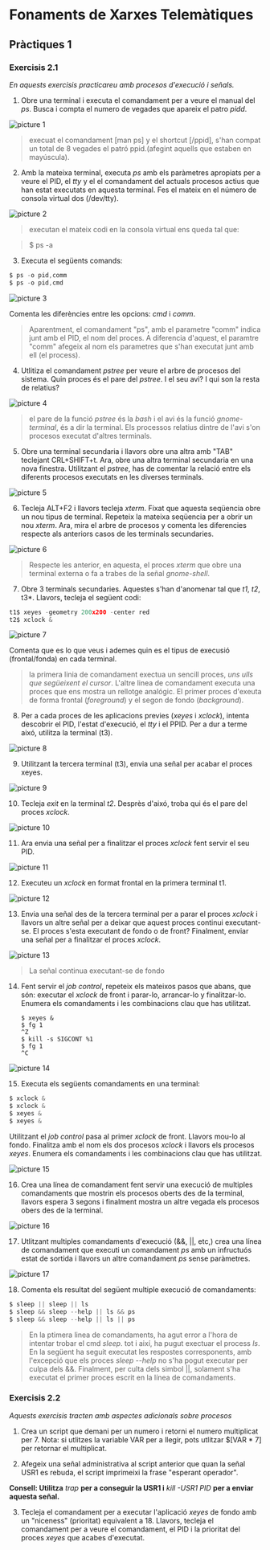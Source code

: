 # Fonaments de Xarxes Telemàtiques #
## Pràctiques 1 ##

### Exercisis 2.1 ###
*En aquests exercisis practicareu amb procesos d'execució i señals.*

1. Obre una terminal i executa el comandament per a veure el manual del *ps*. Busca i compta el numero de vegades que apareix el patro *pidd*.

![picture 1](P1_sc1.png)

> execuat el comandament [man ps] y el shortcut [/ppid], s'han compat un total de 8 vegades el patró ppid.(afegint aquells que estaben en mayúscula). 

2. Amb la mateixa terminal, executa *ps* amb els paràmetres apropiats per a veure el PID, el *tty* y el el comandament del actuals procesos actius que  han estat executats en aquesta terminal. Fes el mateix en el número de consola virtual dos (/dev/tty).

![picture 2](P1_sc2.png)

> executan el mateix codi en la consola virtual ens queda tal que:

> $ ps -a

3. Executa el següents comands:

```c
$ ps -o pid,comm
$ ps -o pid,cmd
```

![picture 3](P1_sc3.png)

Comenta les diferències entre les opcions: *cmd* i *comm*.

>Aparentment, el comandament "ps", amb el parametre "comm" indica junt amb el PID, el nom del proces. A diferencia d'aquest, el paramtre "comm" afegeix al nom els parametres que s'han executat junt amb ell (el process).

4. Utlitiza el comandament *pstree* per veure el arbre de procesos del sistema. Quin proces és el pare del *pstree*. I el seu avi? I qui son la resta de relatius?

![picture 4](P1_sc4.png)

> el pare de la funció *pstree* és la *bash* i el avi és la funció *gnome-terminal*, és a dir la terminal. Els processos relatius dintre de l'avi s'on procesos executat d'altres terminals. 

5. Obre una terminal secundaria i llavors obre una altra amb "TAB" teclejant CRL+SHIFT+t. Ara, obre una altra terminal secundaria en una nova finestra. Utilitzant el *pstree*, has de comentar la relació entre els diferents procesos executats en les diverses terminals. 

![picture 5](P1_sc5.png)

6. Tecleja ALT+F2 i llavors tecleja *xterm*. Fixat que aquesta seqüencia obre un nou tipus de terminal. Repeteix la mateixa seqüencia per a obrir un nou *xterm*. Ara, mira el arbre de procesos y comenta les diferencies respecte als anteriors casos de les terminals secundaries.

![picture 6](P1_sc6.png)

>Respecte les anterior, en aquesta, el proces *xterm* que obre una terminal externa o fa a trabes de la señal *gnome-shell*.

7. Obre 3 terminals secundaries. Aquestes s'han d'anomenar tal que *t1*, *t2*, t3*. Llavors, tecleja el següent codi:

```c
t1$ xeyes -geometry 200x200 -center red
t2$ xclock &
```

![picture 7](P1_sc7.png)

Comenta que es lo que veus i ademes quin es el tipus de execusió (frontal/fonda) en cada terminal. 

> la primera linia de comandament exectua un sencill proces, *uns ulls que següeixent el cursor*. L'altre linea de comandament executa una proces que ens mostra un rellotge analógic. El primer proces d'exeuta de forma frontal (*foreground*) y el segon de fondo (*background*). 

8. Per a cada proces de les aplicacions previes (*xeyes* i *xclock*), intenta descobrir el PID, l'estat d'execució, el *tty* i el PPID. Per a dur a terme aixó, utilitza la terminal (t3).

![picture 8](P1_sc8.png)

9. Utilitzant la tercera terminal (t3), envia una señal per acabar el proces xeyes.

![picture 9](P1_sc9.png)

10. Tecleja *exit* en la terminal *t2*. Desprès d'aixó, troba qui és el pare del proces *xclock*.

![picture 10](P1_sc10.png)

11. Ara envia una señal per a finalitzar el proces *xclock* fent servir el seu PID.

![picture 11](P1_sc11.png)

12. Executeu un *xclock* en format frontal en la primera terminal t1.

![picture 12](P1_sc12.png)

13. Envia una señal des de la tercera terminal per a parar el proces *xclock* i llavors un altre señal per a deixar que aquest proces continui executant-se. El proces s'esta executant de fondo o de front? Finalment, enviar una señal per a finalitzar el proces *xclock*.

![picture 13](P1_sc13.png)

>La señal continua executant-se de fondo

14. Fent servir el *job control*, repeteix els mateixos pasos que abans, que són: executar el *xclock* de front i parar-lo, arrancar-lo y finalitzar-lo. Enumera els comandaments i les combinacions clau que has utilitzat.

        $ xeyes &
        $ fg 1
        ^Z
        $ kill -s SIGCONT %1
        $ fg 1
        ^C

![picture 14](P1_sc14.png)

15. Executa els següents comandaments en una terminal: 

```c
$ xclock &
$ xclock &
$ xeyes &
$ xeyes &
```

Utilitzant el *job control* pasa al primer *xclock* de front. Llavors mou-lo al fondo. Finalitza amb el nom els dos procesos *xclock* i llavors els procesos *xeyes*. Enumera els comandaments i les combinacions clau que has utilitzat.

![picture 15](P1_sc15.png)

16. Crea una línea de comandament fent servir una execució de multiples comandaments que mostrin els procesos oberts des de la terminal, llavors espera 3 segons i finalment mostra un altre vegada els procesos obers des de la terminal. 

![picture 16](P1_sc16.png)

17. Utlitzant multiples comandaments d'execució (&&, ||, etc,) crea una línea de comandament que executi un comandament *ps* amb un infructuós estat de sortida i llavors un altre comandament *ps* sense paràmetres.

![picture 17](P1_sc17.png)

18. Comenta els resultat del següent multiple execució de comandaments: 

```c
$ sleep || sleep || ls
$ sleep && sleep --help || ls && ps
$ sleep && sleep --help || ls || ps
```

> En la ptimera linea de comandaments, ha agut error a l'hora de intentar trobar el cmd *sleep*. tot i així, ha pugut exectuar el process *ls*. En la següent ha seguit executat les respostes corresponents, amb l'excepció que els proces *sleep --help* no s'ha pogut executar per culpa dels &&. Finalment, per culta dels simbol ||, solament s'ha executat el primer proces escrit en la línea de comandaments.

### Exercisis 2.2 ###
*Aquests exercisis tracten amb aspectes adicionals sobre procesos*

1. Crea un script que demani per un numero i retorni el numero multiplicat per 7. Nota: si utlitzes la variable VAR per a llegir, pots utlitzar $[VAR * 7] per retornar el multiplicat.

2. Afegeix una señal administrativa al script anterior que quan la señal USR1 es rebuda, el script imprimeixi la frase "esperant operador".

**Consell: Utilitza** *trap* **per a conseguir la USR1 i** *kill -USR1 PID* **per a enviar aquesta señal.**

3. Tecleja el comandament per a executar l'aplicació *xeyes* de fondo amb un "niceness" (prioritat) equivalent a 18. Llavors, tecleja el comandament per a veure el comandament, el PID i la prioritat del proces *xeyes* que acabes d'executat.